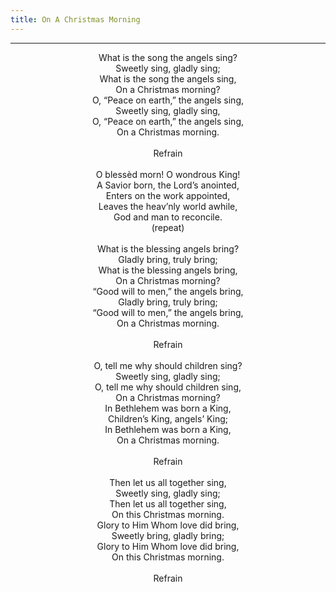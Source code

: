```yaml
---
title: On A Christmas Morning
---
```


---
<center>
What is the song the angels sing?<br/>
Sweetly sing, gladly sing;<br/>
What is the song the angels sing,<br/>
On a Christmas morning?<br/>
O, “Peace on earth,” the angels sing,<br/>
Sweetly sing, gladly sing,<br/>
O, “Peace on earth,” the angels sing,<br/>
On a Christmas morning.<br/>
<br/>
Refrain<br/>
<br/>
O blessèd morn! O wondrous King!<br/>
A Savior born, the Lord’s anointed,<br/>
Enters on the work appointed,<br/>
Leaves the heav’nly world awhile,<br/>
God and man to reconcile.<br/>
(repeat)<br/>
<br/>
What is the blessing angels bring?<br/>
Gladly bring, truly bring;<br/>
What is the blessing angels bring,<br/>
On a Christmas morning?<br/>
“Good will to men,” the angels bring,<br/>
Gladly bring, truly bring;<br/>
“Good will to men,” the angels bring,<br/>
On a Christmas morning.<br/>
<br/>
Refrain<br/>
<br/>
O, tell me why should children sing?<br/>
Sweetly sing, gladly sing;<br/>
O, tell me why should children sing,<br/>
On a Christmas morning?<br/>
In Bethlehem was born a King,<br/>
Children’s King, angels’ King;<br/>
In Bethlehem was born a King,<br/>
On a Christmas morning.<br/>
<br/>
Refrain<br/>
<br/>
Then let us all together sing,<br/>
Sweetly sing, gladly sing;<br/>
Then let us all together sing,<br/>
On this Christmas morning.<br/>
Glory to Him Whom love did bring,<br/>
Sweetly bring, gladly bring;<br/>
Glory to Him Whom love did bring,<br/>
On this Christmas morning.<br/>
<br/>
Refrain
</center>